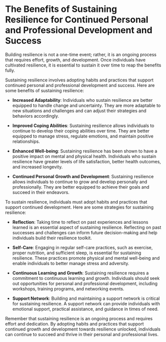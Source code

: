 The Benefits of Sustaining Resilience for Continued Personal and Professional Development and Success
========================================================================================================================================

Building resilience is not a one-time event; rather, it is an ongoing process that requires effort, growth, and development. Once individuals have cultivated resilience, it is essential to sustain it over time to reap the benefits fully.

Sustaining resilience involves adopting habits and practices that support continued personal and professional development and success. Here are some benefits of sustaining resilience:

* **Increased Adaptability**: Individuals who sustain resilience are better equipped to handle change and uncertainty. They are more adaptable to new situations and challenges and can adjust their strategies and behaviors accordingly.

* **Improved Coping Abilities**: Sustaining resilience allows individuals to continue to develop their coping abilities over time. They are better equipped to manage stress, regulate emotions, and maintain positive relationships.

* **Enhanced Well-being**: Sustaining resilience has been shown to have a positive impact on mental and physical health. Individuals who sustain resilience have greater levels of life satisfaction, better health outcomes, and increased longevity.

* **Continued Personal Growth and Development**: Sustaining resilience allows individuals to continue to grow and develop personally and professionally. They are better equipped to achieve their goals and succeed in their endeavors.

To sustain resilience, individuals must adopt habits and practices that support continued development. Here are some strategies for sustaining resilience:

* **Reflection**: Taking time to reflect on past experiences and lessons learned is an essential aspect of sustaining resilience. Reflecting on past successes and challenges can inform future decision-making and help individuals build their resilience toolkit.

* **Self-Care**: Engaging in regular self-care practices, such as exercise, proper nutrition, and sufficient sleep, is essential for sustaining resilience. These practices promote physical and mental well-being and enable individuals to better manage stress and adversity.

* **Continuous Learning and Growth**: Sustaining resilience requires a commitment to continuous learning and growth. Individuals should seek out opportunities for personal and professional development, including workshops, training programs, and networking events.

* **Support Network**: Building and maintaining a support network is critical for sustaining resilience. A support network can provide individuals with emotional support, practical assistance, and guidance in times of need.

Remember that sustaining resilience is an ongoing process and requires effort and dedication. By adopting habits and practices that support continued growth and development towards resilience unlocked, individuals can continue to succeed and thrive in their personal and professional lives.
